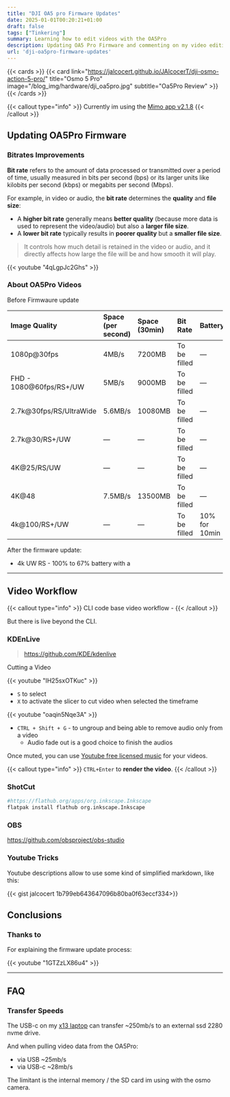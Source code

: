 ```yaml
---
title: "DJI OA5 pro Firmware Updates"
date: 2025-01-01T00:20:21+01:00
draft: false
tags: ["Tinkering"]
summary: Learning how to edit videos with the OA5Pro
description: Updating OA5 Pro Firmware and commenting on my video edition workflow learnings for youtube
url: 'dji-oa5pro-firmware-updates'
---
```



{{< cards >}}
  {{< card link="https://jalcocert.github.io/JAlcocerT/dji-osmo-action-5-pro/" title="Osmo 5 Pro" image="/blog_img/hardware/dji_oa5pro.jpg" subtitle="Oa5Pro Review" >}}
{{< /cards >}}


{{< callout type="info" >}}
Currently im using the [Mimo app v2.1.8](https://www.dji.com/pl/downloads/djiapp/dji-mimo)
{{< /callout >}}

## Updating OA5Pro Firmware

### Bitrates Improvements

**Bit rate** refers to the amount of data processed or transmitted over a period of time, usually measured in bits per second (bps) or its larger units like kilobits per second (kbps) or megabits per second (Mbps). 

For example, in video or audio, the **bit rate** determines the **quality** and **file size**:
- A **higher bit rate** generally means **better quality** (because more data is used to represent the video/audio) but also a **larger file size**.
- A **lower bit rate** typically results in **poorer quality** but a **smaller file size**.

> It controls how much detail is retained in the video or audio, and it directly affects how large the file will be and how smooth it will play.

{{< youtube "4qLgpJc2Ghs" >}}

### About OA5Pro Videos

Before Firmwaure update

|**Image Quality**|**Space (per second)**|**Space (30min)**|**Bit Rate**|**Battery**|
|:---|:---|:---|:---|:---|
|1080p@30fps|4MB/s|7200MB|To be filled|—|
|FHD - 1080@60fps/RS+/UW|5MB/s|9000MB|To be filled|—|
|2.7k@30fps/RS/UltraWide|5.6MB/s|10080MB|To be filled|—|
|2.7k@30/RS+/UW|—|—|To be filled|—|
|4K@25/RS/UW|—|—|To be filled|—|
|4K@48|7.5MB/s|13500MB|To be filled|—|
|4k@100/RS+/UW|—|—|To be filled|10% for 10min|

After the firmware update:

* 4k UW RS - 100% to 67% battery with a 

---

## Video Workflow

{{< callout type="info" >}}
CLI code base video workflow - 
{{< /callout >}}

But there is live beyond the CLI.

### KDEnLive

> https://github.com/KDE/kdenlive

Cutting a Video

<!-- https://www.youtube.com/watch?v=IH25sxOTKuc -->

{{< youtube "IH25sxOTKuc" >}}

* `S` to select
* `X` to activate the slicer to cut video when selected the timeframe

<!-- https://www.youtube.com/watch?v=oaqin5Nqe3A -->

{{< youtube "oaqin5Nqe3A" >}}


* `CTRL + Shift + G` - to ungroup and being able to remove audio only from a video
    * Audio fade out is a good choice to finish the audios

Once muted, you can use [Youtube free licensed music](https://www.youtube.com/audiolibrary?feature=blog) for your videos.


{{< callout type="info" >}}
`CTRL+Enter` to **render the video**.
{{< /callout >}}


### ShotCut

```sh
#https://flathub.org/apps/org.inkscape.Inkscape
flatpak install flathub org.inkscape.Inkscape

```

### OBS

https://github.com/obsproject/obs-studio

### Youtube Tricks

Youtube descriptions allow to use some kind of simplified markdown, like this:

<!-- {{< gist jalcocert 1b799eb643647096b80ba0f63eccf334 "RStocks - IndexPriceEvolution.JPG">}}
https://gist.github.com/JAlcocerT/1b799eb643647096b80ba0f63eccf334 -->
{{< gist jalcocert 1b799eb643647096b80ba0f63eccf334>}}


## Conclusions

### Thanks to

For explaining the firmware update process:

<!-- https://www.youtube.com/watch?v=1GTZzLX86u4 -->

{{< youtube "1GTZzLX86u4" >}}


---

## FAQ

### Transfer Speeds

The USB-c on my [x13 laptop](https://jalcocert.github.io/JAlcocerT/laptop-lenovo-thinkpad-x13-benchmark) can transfer ~250mb/s to an external ssd 2280 nvme drive.

And when pulling video data from the OA5Pro:

* via USB ~25mb/s
* via USB-c ~28mb/s

The limitant is the internal memory / the SD card im using with the osmo camera.